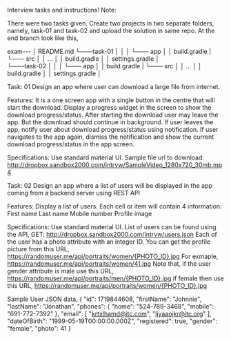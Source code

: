 Interview tasks and instructions!
Note:

There were two tasks given.
Create two projects in two separate folders, namely, task-01 and task-02 and upload the solution in same repo.
At the end branch look like this,

 exam---
│   README.md
└───task-01
│   │
│   └─── app
│       │   build.gradle 
|       └─── src
│       │   ...
│   │   build.gradle
│   │   settings.gradle
│   
└───task-02
│   │
│   └─── app
│       │   build.gradle 
|       └─── src
│       │   ...
│   │   build.gradle
│   │   settings.gradle
│   


Task: 01
Design an app where user can download a large file from internet.

Features:
It is a one screen app with a single button in the centre that will start the download.
Display a progress widget in the screen to show the download progress/status.
After starting the download user may leave the app. But the download should continue in background.
If user leaves the app, notify user about download progress/status using notification.
If user navigates to the app again, dismiss the notification and show the current download progress/status in the app screen.

Specifications:
Use standard material UI.
Sample file url to download: http://dropbox.sandbox2000.com/intrvw/SampleVideo_1280x720_30mb.mp4


Task: 02
Design an app where a list of users will be displayed in the app coming from a backend server using REST API

Features:
Display a list of users.
Each cell or item will contain 4 information:
First name
Last name
Mobile number
Profile image

Specifications:
Use standard material UI.
List of users can be found using the API, GET: http://dropbox.sandbox2000.com/intrvw/users.json
Each of the user has a photo attribute with an integer ID. You can get the profile picture from this URL, https://randomuser.me/api/portraits/women/{PHOTO_ID}.jpg For exmaple, https://randomuser.me/api/portraits/women/41.jpg
Note that, if the user gender attribute is male use this URL, https://randomuser.me/api/portraits/men/{PHOTO_ID}.jpg
if female then use this URL, https://randomuser.me/api/portraits/women/{PHOTO_ID}.jpg

Sample User JSON data,
{
      "id": 1719844608,
      "firstName": "Johnnie",
      "lastName": "Jonathan",
      "phones": {
        "home": "524-789-3468",
        "mobile": "691-772-7392"
      },
      "email": [
        "krtxlhamd@itc.com",
        "ljyaaojkr@itc.org"
      ],
      "dateOfBirth": "1999-05-19T00:00:00.000Z",
      "registered": true,
      "gender": "female",
      "photo": 41
}